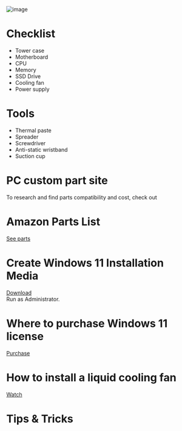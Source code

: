 ![image](https://github.com/davidclin/custom-pc-build/assets/6853545/0355e8b2-2ef4-4cb4-9fad-f4348b779153)

# Checklist
* Tower case
* Motherboard
* CPU
* Memory
* SSD Drive
* Cooling fan
* Power supply

# Tools
* Thermal paste
* Spreader
* Screwdriver
* Anti-static wristband
* Suction cup

# PC custom part site
To research and find parts compatibility and cost, check out <link goes here>

# Amazon Parts List
[See parts](https://a.co/6VKQqZ7)

# Create Windows 11 Installation Media
[Download](https://www.microsoft.com/en-us/software-download/windows11)<br>
Run as Administrator.

# Where to purchase Windows 11 license 
[Purchase]()

# How to install a liquid cooling fan
[Watch]()

# Tips & Tricks
